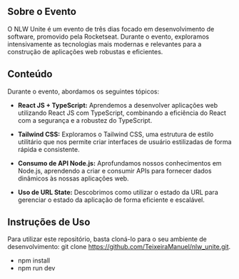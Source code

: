 ## Sobre o Evento

O NLW Unite é um evento de três dias focado em desenvolvimento de software, promovido pela Rocketseat. Durante o evento, exploramos intensivamente as tecnologias mais modernas e relevantes para a construção de aplicações web robustas e eficientes.

## Conteúdo

Durante o evento, abordamos os seguintes tópicos:

- **React JS + TypeScript:** Aprendemos a desenvolver aplicações web utilizando React JS com TypeScript, combinando a eficiência do React com a segurança e a robustez do TypeScript.

- **Tailwind CSS:** Exploramos o Tailwind CSS, uma estrutura de estilo utilitário que nos permite criar interfaces de usuário estilizadas de forma rápida e consistente.

- **Consumo de API Node.js:** Aprofundamos nossos conhecimentos em Node.js, aprendendo a criar e consumir APIs para fornecer dados dinâmicos às nossas aplicações web.

- **Uso de URL State:** Descobrimos como utilizar o estado da URL para gerenciar o estado da aplicação de forma eficiente e escalável.

## Instruções de Uso

Para utilizar este repositório, basta cloná-lo para o seu ambiente de desenvolvimento: git clone https://github.com/TeixeiraManuel/nlw_unite.git.

- npm install 
- npm run dev 